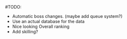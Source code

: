 #TODO:

- Automatic boss changes. (maybe add queue system?)
- Use an actual database for the data
- Nice looking Overall ranking
- Add skilling?
